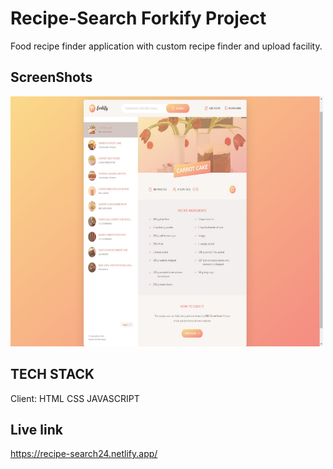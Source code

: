 # Recipe-Search Forkify Project

Food recipe finder application with custom recipe finder and upload facility.

## ScreenShots

<img src="Main-Section.jpg" alt="Application Front page" style="height: 400px; width:500px;"/>

## TECH STACK

Client: HTML CSS JAVASCRIPT

## Live link

https://recipe-search24.netlify.app/
